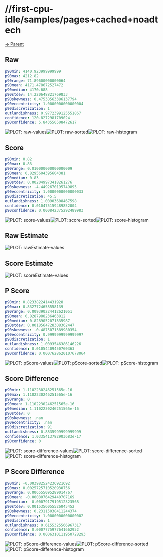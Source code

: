 
# //first-cpu-idle/samples/pages+cached+noadtech

[→ Parent](../..)


## Raw


```yaml
p90min: 4140.923999999999
p90max: 4212.82
p90range: 71.89600000000064
p90mean: 4171.478672527472
p90median: 4170.688
p90stdev: 14.220648821769833
p90skewness: 0.47538563386137794
p90eccentricity: 1.0000000000000004
p90discretization: 1
outlandishness: 0.9772399125551867
confidence: 120.8272981709024
p90confidence: 5.843550508472617

```

![PLOT: raw-values](./raw/values.svg)![PLOT: raw-sorted](./raw/sorted.svg)![PLOT: raw-histogram](./raw/histogram.svg)
## Score


```yaml
p90min: 0.82
p90max: 0.83
p90range: 0.010000000000000009
p90mean: 0.8295604395604381
p90median: 0.83
p90stdev: 0.002049973418261276
p90skewness: -4.4492670195749895
p90eccentricity: 1.0000000000000033
p90discretization: 45.5
outlandishness: 1.00903608467598
confidence: 0.010475159489852004
p90confidence: 0.000842375292489983

```

![PLOT: score-values](./score/values.svg)![PLOT: score-sorted](./score/sorted.svg)![PLOT: score-histogram](./score/histogram.svg)
## Raw Estimate

![PLOT: rawEstimate-values](./rawEstimate/values.svg)
## Score Estimate

![PLOT: scoreEstimate-values](./scoreEstimate/values.svg)
## P Score


```yaml
p90min: 0.8233822414431928
p90max: 0.8327724658558139
p90range: 0.009390224412621051
p90mean: 0.8287988236463812
p90median: 0.8289052071335987
p90stdev: 0.0018564728308362447
p90skewness: -0.4875071389980354
p90eccentricity: 0.9999999999999997
p90discretization: 1
outlandishness: 1.0093546386146226
confidence: 0.01054409450760363
p90confidence: 0.0007628620107678064

```

![PLOT: pScore-values](./pScore/values.svg)![PLOT: pScore-sorted](./pScore/sorted.svg)![PLOT: pScore-histogram](./pScore/histogram.svg)
## Score Difference


```yaml
p90min: 1.1102230246251565e-16
p90max: 1.1102230246251565e-16
p90range: 0
p90mean: 1.1102230246251565e-16
p90median: 1.1102230246251565e-16
p90stdev: 0
p90skewness: .nan
p90eccentricity: .nan
p90discretization: 91
outlandishness: 0.8835999999999999
confidence: 1.0335413782903683e-17
p90confidence: 0

```

![PLOT: score-difference-values](./score-difference/values.svg)![PLOT: score-difference-sorted](./score-difference/sorted.svg)![PLOT: score-difference-histogram](./score-difference/histogram.svg)
## P Score Difference


```yaml
p90min: -0.003982524236921692
p90max: 0.0025725710520930756
p90range: 0.006555095289014767
p90mean: -0.0008076429440707169
p90median: -0.0007917919512323568
p90stdev: 0.0015356055526045452
p90skewness: 0.23115038411244374
p90eccentricity: 1.0000000000000002
p90discretization: 1
outlandishness: 0.6155325566967317
confidence: 0.0007775977641662952
p90confidence: 0.0006310111950728293

```

![PLOT: pScore-difference-values](./pScore-difference/values.svg)![PLOT: pScore-difference-sorted](./pScore-difference/sorted.svg)![PLOT: pScore-difference-histogram](./pScore-difference/histogram.svg)